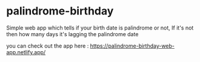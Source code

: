 # palindrome-birthday
Simple web app which tells if your birth date is palindrome or not, If it's not then how many days it's lagging the palindrome date

you can check out the app here :
https://palindrome-birthday-web-app.netlify.app/
